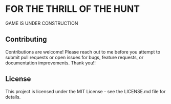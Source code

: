 # FOR THE THRILL OF THE HUNT

GAME IS UNDER CONSTRUCTION

## Contributing

Contributions are welcome! Please reach out to me before you attempt to submit pull requests or open issues for bugs, feature requests, or documentation improvements. Thank you!!

## License

This project is licensed under the MIT License - see the LICENSE.md file for details.

